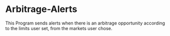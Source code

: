 # Arbitrage-Alerts
This Program sends alerts when there is an arbitrage opportunity according to the limits user set, from the markets user chose.
